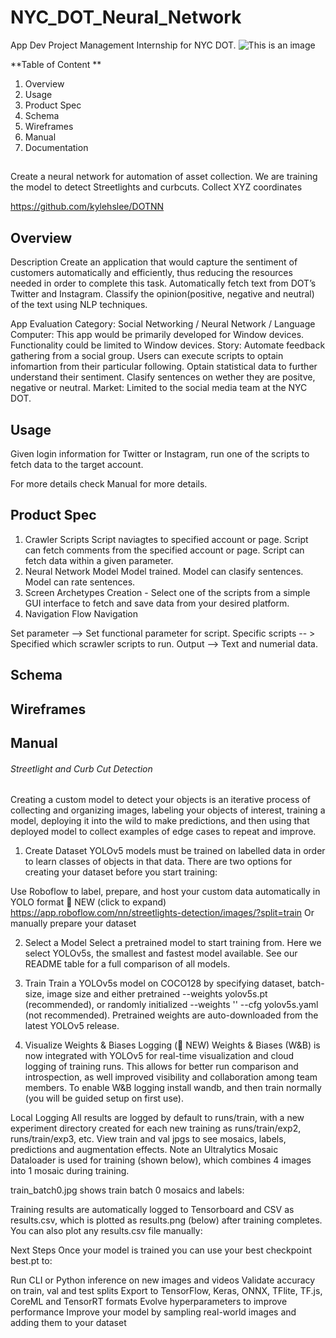 # NYC_DOT_Neural_Network
App Dev Project Management Internship for NYC DOT.
![This is an image](https://camo.githubusercontent.com/2653cd415161265cc58a5f2f054a958bf21e97ebce636c3e49b86c82e88bf37d/68747470733a2f2f75706c6f6164732d73736c2e776562666c6f772e636f6d2f3566366263363065363635663534353435613165353261352f3631353632376535383234633963363139356162666461395f636f6d70757465722d766973696f6e2d6379636c652e706e67)



**Table of Content **
1. Overview
2. Usage
3. Product Spec
4. Schema
5. Wireframes
6. Manual
7. Documentation

## <Neural Network>
   Create a neural network for automation of asset collection.
  We are training the model to detect Streetlights and curbcuts. 
  Collect XYZ coordinates
  
  https://github.com/kylehslee/DOTNN 
  
   
   
## Overview
   
 Description
Create an application that would capture the sentiment of customers automatically and efficiently, thus reducing the resources needed in order to complete this task. Automatically fetch text from DOT’s Twitter and Instagram. Classify the opinion(positive, negative and neutral) of the text using NLP techniques.

App Evaluation
Category: Social Networking / Neural Network / Language
Computer: This app would be primarily developed for Window devices. Functionality could be limited to Window devices.
Story: Automate feedback gathering from a social group. Users can execute scripts to optain infomartion from their particular following. Optain statistical data to further understand their sentiment. Clasify sentences on wether they are positve, negative or neutral.
Market: Limited to the social media team at the NYC DOT.

   
## Usage
   
Given login information for Twitter or Instagram, run one of the scripts to fetch data to the target account.

For more details check Manual for more details.
   
## Product Spec
   
1. Crawler Scripts
 Script naviagtes to specified account or page.
 Script can fetch comments from the specified account or page.
 Script can fetch data within a given parameter.
2. Neural Network Model
 Model trained.
 Model can clasify sentences.
 Model can rate sentences.
3. Screen Archetypes
Creation - Select one of the scripts from a simple GUI interface to fetch and save data from your desired platform.
4. Navigation
Flow Navigation

Set parameter --> Set functional parameter for script.
Specific scripts -- > Specified which scrawler scripts to run.
Output --> Text and numerial data.
   
   
## Schema
   
   
## Wireframes
   
   
## Manual
   

   
###### Streetlight and Curb Cut Detection 
 Creating a custom model to detect your objects is an iterative process of collecting and organizing images, labeling your objects of interest, training a model, deploying it into the wild to make predictions, and then using that deployed model to collect examples of edge cases to repeat and improve.

1. Create Dataset
YOLOv5 models must be trained on labelled data in order to learn classes of objects in that data. There are two options for creating your dataset before you start training:

Use Roboflow to label, prepare, and host your custom data automatically in YOLO format 🚀 NEW (click to expand) https://app.roboflow.com/nn/streetlights-detection/images/?split=train
Or manually prepare your dataset 
   
2. Select a Model
Select a pretrained model to start training from. Here we select YOLOv5s, the smallest and fastest model available. See our README table for a full comparison of all models.
   
3. Train
Train a YOLOv5s model on COCO128 by specifying dataset, batch-size, image size and either pretrained --weights yolov5s.pt (recommended), or randomly initialized --weights '' --cfg yolov5s.yaml (not recommended). Pretrained weights are auto-downloaded from the latest YOLOv5 release.
   
 4. Visualize
Weights & Biases Logging (🚀 NEW)
Weights & Biases (W&B) is now integrated with YOLOv5 for real-time visualization and cloud logging of training runs. This allows for better run comparison and introspection, as well improved visibility and collaboration among team members. To enable W&B logging install wandb, and then train normally (you will be guided setup on first use).
   
   
   Local Logging
All results are logged by default to runs/train, with a new experiment directory created for each new training as runs/train/exp2, runs/train/exp3, etc. View train and val jpgs to see mosaics, labels, predictions and augmentation effects. Note an Ultralytics Mosaic Dataloader is used for training (shown below), which combines 4 images into 1 mosaic during training.

train_batch0.jpg shows train batch 0 mosaics and labels:
 
Training results are automatically logged to Tensorboard and CSV as results.csv, which is plotted as results.png (below) after training completes. You can also plot any results.csv file manually:
   
   
 Next Steps
Once your model is trained you can use your best checkpoint best.pt to:

Run CLI or Python inference on new images and videos
Validate accuracy on train, val and test splits
Export to TensorFlow, Keras, ONNX, TFlite, TF.js, CoreML and TensorRT formats
Evolve hyperparameters to improve performance
Improve your model by sampling real-world images and adding them to your dataset
   
   
  
